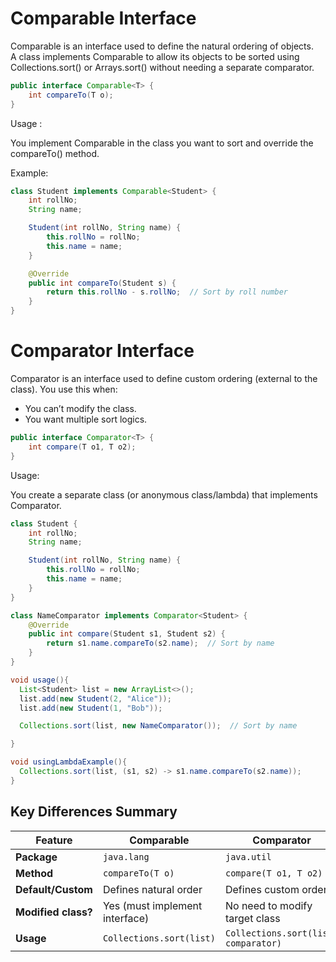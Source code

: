 # Comparable Interface

Comparable is an interface used to define the natural ordering of objects.  
A class implements Comparable to allow its objects to be sorted using Collections.sort() or Arrays.sort() without needing a separate comparator.

```java
public interface Comparable<T> {
    int compareTo(T o);
}

```

Usage : 

You implement Comparable in the class you want to sort and override the compareTo() method.

Example: 

```java
class Student implements Comparable<Student> {
    int rollNo;
    String name;

    Student(int rollNo, String name) {
        this.rollNo = rollNo;
        this.name = name;
    }

    @Override
    public int compareTo(Student s) {
        return this.rollNo - s.rollNo;  // Sort by roll number
    }
}

```

# Comparator Interface


Comparator is an interface used to define custom ordering (external to the class). You use this when:
- You can’t modify the class.
- You want multiple sort logics.

```java
public interface Comparator<T> {
    int compare(T o1, T o2);
}

```

Usage: 

You create a separate class (or anonymous class/lambda) that implements Comparator.

```java
class Student {
    int rollNo;
    String name;

    Student(int rollNo, String name) {
        this.rollNo = rollNo;
        this.name = name;
    }
}

class NameComparator implements Comparator<Student> {
    @Override
    public int compare(Student s1, Student s2) {
        return s1.name.compareTo(s2.name);  // Sort by name
    }
}

void usage(){
  List<Student> list = new ArrayList<>();
  list.add(new Student(2, "Alice"));
  list.add(new Student(1, "Bob"));

  Collections.sort(list, new NameComparator());  // Sort by name

}

void usingLambdaExample(){
  Collections.sort(list, (s1, s2) -> s1.name.compareTo(s2.name));
}
```

## Key Differences Summary

| Feature            | Comparable                         | Comparator                              |
|--------------------|-------------------------------------|------------------------------------------|
| **Package**        | `java.lang`                        | `java.util`                              |
| **Method**         | `compareTo(T o)`                   | `compare(T o1, T o2)`                    |
| **Default/Custom** | Defines natural order              | Defines custom order                     |
| **Modified class?**| Yes (must implement interface)     | No need to modify target class           |
| **Usage**          | `Collections.sort(list)`           | `Collections.sort(list, comparator)`     |






























